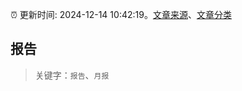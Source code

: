 :alarm_clock: 更新时间: 2024-12-14 10:42:19。[文章来源](/README.md)、[文章分类](/TAGS.md)

## 报告


> 关键字：`报告`、`月报`



